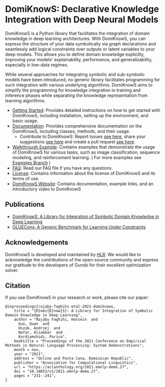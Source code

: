 # DomiKnowS: Declarative Knowledge Integration with Deep Neural Models

DomiKnowS is a Python library that facilitates the integration of domain knowledge in deep learning architectures. With DomiKnowS, you can express the structure of your data symbolically via graph declarations and seamlessly add logical constraints over outputs or latent variables to your deep models. This allows you to define domain knowledge explicitly, improving your models' explainability, performance, and generalizability, especially in low-data regimes. 

While several approaches for integrating symbolic and sub-symbolic models have been introduced, no generic library facilitates programming for such integration with various underlying algorithms. DomiKnowS aims to simplify the programming for knowledge integration in training and inference phases while separating the knowledge representation from learning algorithms.


- [Getting Started](https://github.com/HLR/DomiKnowS/blob/Doc/User%20API/Getting%20Started.md): Provides detailed instructions on how to get started with DomiKnowS, including installation, setting up the environment, and basic usage.
- [Documentation](https://github.com/HLR/DomiKnowS/tree/Doc/): Provides comprehensive documentation on the DomiKnowS, including classes, methods, and their usage.
  - Contribute to DomiKnowS: Report Issues [see here](https://github.com/HLR/DomiKnowS/blob/Doc/Issue%20Report.md), share your suggestions [see here](https://github.com/HLR/DomiKnowS/blob/Doc/Suggestions.md) and create a pull request [see here](https://github.com/HLR/DomiKnowS/blob/Doc/Pull%20Request.md).
- [Walkthrough Example](https://github.com/HLR/DomiKnowS/blob/Doc/User%20API/Walkthrough%20Example.md): Contains examples that demonstrate the usage of DomiKnowS for various tasks, such as image classification, sequence modeling, and reinforcement learning. ( For more examples see [Examples Branch](https://github.com/HLR/DomiKnowS/tree/Tasks) )
- [FAQ](https://github.com/HLR/DomiKnowS/blob/Doc/FAQ.md): Read our FAQ file if you have any questions.
- [License](https://github.com/HLR/DomiKnowS/blob/Doc/Licence.md): Contains information about the license of DomiKnowS and its terms of use.
- [DomiKnowS Website](https://hlr.github.io/domiknows-nlp/): Contains documentation, example links, and an introductory video to DomiKnowS

## Publications

- [DomiKnowS: A Library for Integration of Symbolic Domain Knowledge in Deep Learning](https://arxiv.org/abs/2108.12370)
- [GLUECons: A Generic Benchmark for Learning Under Constraints](https://arxiv.org/abs/2302.10914)

## Acknowledgements

DomiKnowS is developed and maintained by [HLR](https://hlr.github.io/). We would like to acknowledge the contributions of the open-source community and express our gratitude to the developers of Gurobi for their excellent optimization solver.

## Citation

If you use DomiKnowS in your research or work, please cite our paper:

```
@inproceedings{rajaby-faghihi-etal-2021-domiknows,
    title = "{D}omi{K}now{S}: A Library for Integration of Symbolic Domain Knowledge in Deep Learning",
    author = "Rajaby Faghihi, Hossein  and
      Guo, Quan  and
      Uszok, Andrzej  and
      Nafar, Aliakbar  and
      Kordjamshidi, Parisa",
    booktitle = "Proceedings of the 2021 Conference on Empirical Methods in Natural Language Processing: System Demonstrations",
    month = nov,
    year = "2021",
    address = "Online and Punta Cana, Dominican Republic",
    publisher = "Association for Computational Linguistics",
    url = "https://aclanthology.org/2021.emnlp-demo.27",
    doi = "10.18653/v1/2021.emnlp-demo.27",
    pages = "231--241",
}
```

